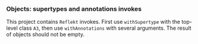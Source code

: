 ### Objects: supertypes and annotations invokes

This project contains `Reflekt` invokes. 
First use `withSupertype` with the top-level class `A3`, 
then use `withAnnotations` with several arguments. The result of objects should not be empty.
